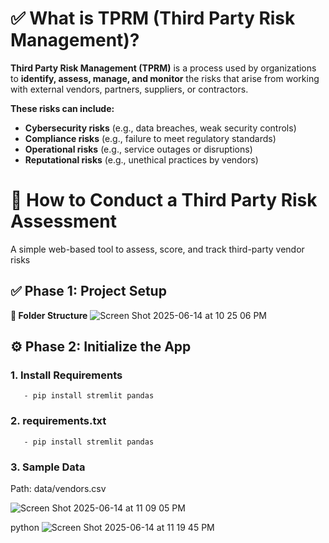 # ✅ What is TPRM (Third Party Risk Management)?
**Third Party Risk Management (TPRM)** is a process used by organizations to **identify, assess, manage, and monitor** the risks that arise from working with external vendors, partners, suppliers, or contractors.

**These risks can include:**
* **Cybersecurity risks** (e.g., data breaches, weak security controls)
* **Compliance risks** (e.g., failure to meet regulatory standards)
* **Operational risks** (e.g., service outages or disruptions)
* **Reputational risks** (e.g., unethical practices by vendors)

# 🧭 How to Conduct a Third Party Risk Assessment  
A simple web-based tool to assess, score, and track third-party vendor risks

## ✅ Phase 1: Project Setup 
**📁 Folder Structure** 
![Screen Shot 2025-06-14 at 10 25 06 PM](https://github.com/user-attachments/assets/1083b121-a9f5-4072-8113-4558e38fe74c)

## ⚙️ Phase 2: Initialize the App
### 1. Install Requirements

       - pip install stremlit pandas 

### 2. requirements.txt

       - pip install stremlit pandas

### 3. Sample Data

Path: data/vendors.csv

![Screen Shot 2025-06-14 at 11 09 05 PM](https://github.com/user-attachments/assets/68d44099-5f5d-4325-9001-e65c75456a07)

python 
![Screen Shot 2025-06-14 at 11 19 45 PM](https://github.com/user-attachments/assets/3a7b654c-733c-4a9b-8231-ca296e597be3)


